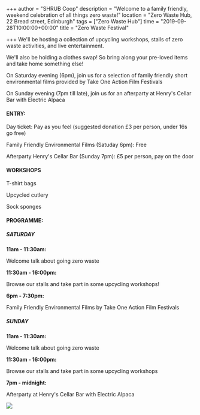 +++
author = "SHRUB Coop"
description = "Welcome to a family friendly, weekend celebration of all things zero waste!"
location = "Zero Waste Hub, 22 Bread street, Edinburgh"
tags = ["Zero Waste Hub"]
time = "2019-09-28T10:00:00+00:00"
title = "Zero Waste Festival"

+++
We'll be hosting a collection of upcycling workshops, stalls of zero waste activities, and live entertainment. 

We'll also be holding a clothes swap! So bring along your pre-loved items and take home something else!

On Saturday evening (6pm), join us for a selection of family friendly short environmental films provided by Take One Action Film Festivals

On Sunday evening (7pm till late), join us for an afterparty at Henry's Cellar Bar with Electric Alpaca

#### ENTRY:

Day ticket: Pay as you feel (suggested donation £3 per person, under 16s go free)

Family Friendly Environmental Films (Satuday 6pm): Free

Afterparty Henry's Cellar Bar (Sunday 7pm): £5 per person, pay on the door

#### WORKSHOPS

T-shirt bags

Upcycled cutlery

Sock sponges

#### PROGRAMME:

##### SATURDAY

**11am - 11:30am:**

Welcome talk about going zero waste

**11:30am - 16:00pm:**

Browse our stalls and take part in some upcycling workshops!

**6pm - 7:30pm:**

Family Friendly Environmental Films by Take One Action Film Festivals

##### SUNDAY

**11am - 11:30am:**

Welcome talk about going zero waste

**11:30am - 16:00pm:**

Browse our stalls and take part in some upcycling workshops

**7pm - midnight:**

Afterparty at Henry's Cellar Bar with Electric Alpaca

![](https://res.cloudinary.com/shrub-co-op/image/upload/v1568672489/shrubcoop.org/media/69430733_1538250072976113_4451262830938685440_n_vy4pxx.jpg)